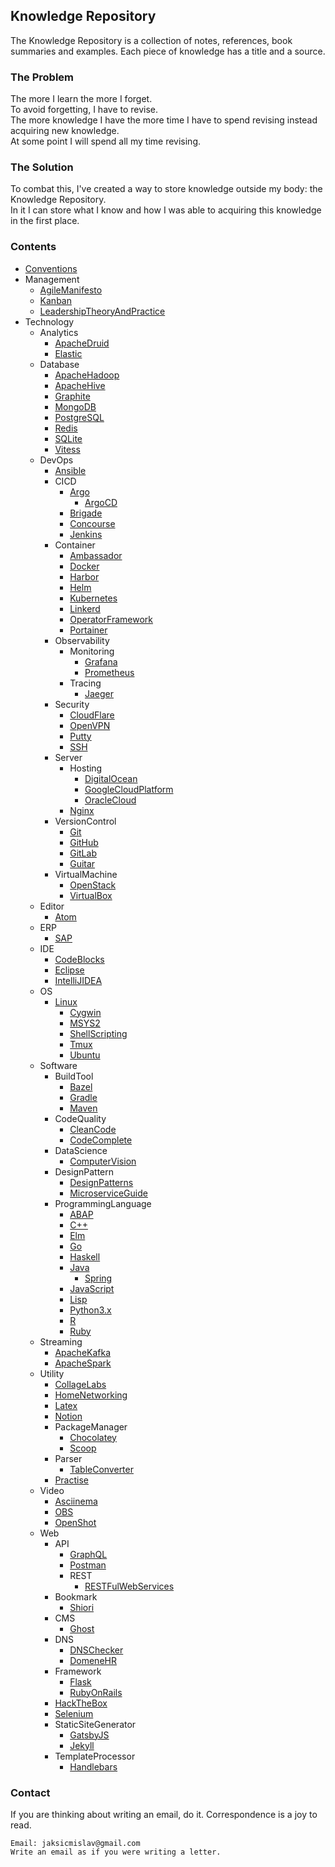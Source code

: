 ## Knowledge Repository

The Knowledge Repository is a collection of notes, references, book summaries and examples. Each piece of knowledge has a title and a source.  

### The Problem

The more I learn the more I forget.  
To avoid forgetting, I have to revise.  
The more knowledge I have the more time I have to spend revising instead acquiring new knowledge.  
At some point I will spend all my time revising.  

### The Solution

To combat this, I've created a way to store knowledge outside my body: the Knowledge Repository.  
In it I can store what I know and how I was able to acquiring this knowledge in the first place.  

### Contents

* [Conventions](Conventions)
* Management
    * [AgileManifesto](Management/AgileManifesto)
    * [Kanban](Management/Kanban)
    * [LeadershipTheoryAndPractice](Management/LeadershipTheoryAndPractice)
* Technology
    * Analytics
        * [ApacheDruid](Technology/Analytics/ApacheDruid)
        * [Elastic](Technology/Analytics/Elastic)
    * Database
        * [ApacheHadoop](Technology/Database/ApacheHadoop)
        * [ApacheHive](Technology/Database/ApacheHive)
        * [Graphite](Technology/Database/Graphite)
        * [MongoDB](Technology/Database/MongoDB)
        * [PostgreSQL](Technology/Database/PostgreSQL)
        * [Redis](Technology/Database/Redis)
        * [SQLite](Technology/Database/SQLite)
        * [Vitess](Technology/Database/Vitess)
    * DevOps
        * [Ansible](Technology/DevOps/Ansible)
        * CICD
            * [Argo](Technology/DevOps/CICD/Argo)
                * [ArgoCD](Technology/DevOps/CICD/Argo/ArgoCD)
            * [Brigade](Technology/DevOps/CICD/Brigade)
            * [Concourse](Technology/DevOps/CICD/Concourse)
            * [Jenkins](Technology/DevOps/CICD/Jenkins)
        * Container
            * [Ambassador](Technology/DevOps/Container/Ambassador)
            * [Docker](Technology/DevOps/Container/Docker)
            * [Harbor](Technology/DevOps/Container/Harbor)
            * [Helm](Technology/DevOps/Container/Helm)
            * [Kubernetes](Technology/DevOps/Container/Kubernetes)
            * [Linkerd](Technology/DevOps/Container/Linkerd)
            * [OperatorFramework](Technology/DevOps/Container/OperatorFramework)
            * [Portainer](Technology/DevOps/Container/Portainer)
        * Observability
            * Monitoring
                * [Grafana](Technology/DevOps/Observability/Monitoring/Grafana)
                * [Prometheus](Technology/DevOps/Observability/Monitoring/Prometheus)
            * Tracing
                * [Jaeger](Technology/DevOps/Observability/Tracing/Jaeger)
        * Security
            * [CloudFlare](Technology/DevOps/Security/CloudFlare)
            * [OpenVPN](Technology/DevOps/Security/OpenVPN)
            * [Putty](Technology/DevOps/Security/Putty)
            * [SSH](Technology/DevOps/Security/SSH)
        * Server
            * Hosting
                * [DigitalOcean](Technology/DevOps/Server/Hosting/DigitalOcean)
                * [GoogleCloudPlatform](Technology/DevOps/Server/Hosting/GoogleCloudPlatform)
                * [OracleCloud](Technology/DevOps/Server/Hosting/OracleCloud)
            * [Nginx](Technology/DevOps/Server/Nginx)
        * VersionControl
            * [Git](Technology/DevOps/VersionControl/Git)
            * [GitHub](Technology/DevOps/VersionControl/GitHub)
            * [GitLab](Technology/DevOps/VersionControl/GitLab)
            * [Guitar](Technology/DevOps/VersionControl/Guitar)
        * VirtualMachine
            * [OpenStack](Technology/DevOps/VirtualMachine/OpenStack)
            * [VirtualBox](Technology/DevOps/VirtualMachine/VirtualBox)
    * Editor
        * [Atom](Technology/Editor/Atom)
    * ERP
        * [SAP](https://github.com/MislavJaksic/SAP-ABAP-Development)
    * IDE
        * [CodeBlocks](Technology/IDE/CodeBlocks)
        * [Eclipse](Technology/IDE/Eclipse)
        * [IntelliJIDEA](Technology/IDE/IntelliJIDEA)
    * OS
        * [Linux](Technology/OS/Linux)
            * [Cygwin](Technology/OS/Linux/Cygwin)
            * [MSYS2](Technology/OS/Linux/MSYS2)
            * [ShellScripting](Technology/OS/Linux/ShellScripting)
            * [Tmux](Technology/OS/Linux/Tmux)
            * [Ubuntu](Technology/OS/Linux/Ubuntu)
    * Software
        * BuildTool
            * [Bazel](Technology/Software/BuildTool/Bazel)
            * [Gradle](https://github.com/MislavJaksic/Gradle-Tutorial)
            * [Maven](https://github.com/MislavJaksic/Maven-Tutorial)
        * CodeQuality
            * [CleanCode](Technology/Software/CodeQuality/CleanCode)
            * [CodeComplete](Technology/Software/CodeQuality/CodeComplete)
        * DataScience
            * [ComputerVision](Technology/Software/DataScience/ComputerVision)
        * DesignPattern
            * [DesignPatterns](https://github.com/MislavJaksic/Design-Patterns)
            * [MicroserviceGuide](Technology/Software/DesignPattern/MicroserviceGuide)
        * ProgrammingLanguage
            * [ABAP](https://github.com/MislavJaksic/SAP-ABAP-Development/tree/master/ABAP)
            * [C++](Technology/Software/ProgrammingLanguage/C++)
            * [Elm](Technology/Software/ProgrammingLanguage/Elm)
            * [Go](Technology/Software/ProgrammingLanguage/Go)
            * [Haskell](Technology/Software/ProgrammingLanguage/Haskell)
            * [Java](Technology/Software/ProgrammingLanguage/Java)
                * [Spring](https://github.com/MislavJaksic/Spring-Guides-Tutorials)
            * [JavaScript](Technology/Software/ProgrammingLanguage/JavaScript)
            * [Lisp](Technology/Software/ProgrammingLanguage/Lisp)
            * [Python3.x](Technology/Software/ProgrammingLanguage/Python3.x)
            * [R](Technology/Software/ProgrammingLanguage/R)
            * [Ruby](Technology/Software/ProgrammingLanguage/Ruby)
    * Streaming
        * [ApacheKafka](https://github.com/MislavJaksic/Kafka-In-Theory-And-Practice)
        * [ApacheSpark](Technology/Streaming/ApacheSpark)
    * Utility
        * [CollageLabs](https://github.com/MislavJaksic/College-Labs)
        * [HomeNetworking](Technology/Utility/HomeNetworking)
        * [Latex](https://github.com/MislavJaksic/Latex-Overleaf)
        * [Notion](Technology/Utility/Notion)
        * PackageManager
            * [Chocolatey](Technology/Utility/PackageManager/Chocolatey)
            * [Scoop](Technology/Utility/PackageManager/Scoop)
        * Parser
            * [TableConverter](Technology/Utility/Parser/TableConverter)
        * [Practise](https://github.com/MislavJaksic/Practise)
    * Video
        * [Asciinema](Technology/Video/Asciinema)
        * [OBS](Technology/Video/OBS)
        * [OpenShot](Technology/Video/OpenShot)
    * Web
        * API
            * [GraphQL](https://github.com/MislavJaksic/GraphQL-Tutorial)
            * [Postman](Technology/Web/API/Postman)
            * REST
                * [RESTFulWebServices](Technology/Web/API/REST/RESTFulWebServices)
        * Bookmark
            * [Shiori](Technology/Web/Bookmark/Shiori)
        * CMS
            * [Ghost](Technology/Web/CMS/Ghost)
        * DNS
            * [DNSChecker](Technology/Web/DNS/DNSChecker)
            * [DomeneHR](Technology/Web/DNS/DomeneHR)
        * Framework
            * [Flask](https://github.com/MislavJaksic/Flask-Tutorial)
            * [RubyOnRails](Technology/Web/Framework/RubyOnRails)
        * [HackTheBox](Technology/Web/HackTheBox)
        * [Selenium](https://github.com/MislavJaksic/Selenium-Tutorial)
        * StaticSiteGenerator
            * [GatsbyJS](https://github.com/MislavJaksic/Gatsby-Tutorial)
            * [Jekyll](https://github.com/MislavJaksic/Jekyll-Tutorial)
        * TemplateProcessor
            * [Handlebars](Technology/Web/TemplateProcessor/Handlebars)

### Contact

If you are thinking about writing an email, do it. Correspondence is a joy to read.

```
Email: jaksicmislav@gmail.com  
Write an email as if you were writing a letter.  
```
